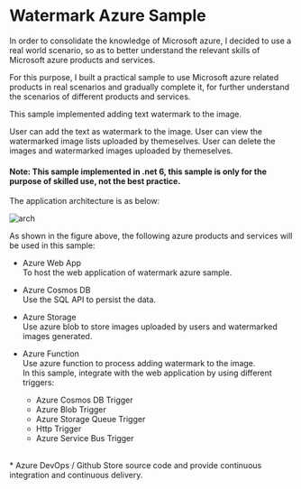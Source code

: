 # Watermark Azure Sample

In order to consolidate the knowledge of Microsoft azure, I decided to use a real world scenario, so as to better understand the relevant skills of Microsoft azure products and services.

For this purpose, I built a practical sample to use Microsoft azure related products in real scenarios and gradually complete it, for further understand the scenarios of different products and services.

This sample implemented adding text watermark to the image. 

User can add the text as watermark to the image.
User can view the watermarked image lists uploaded by themeselves.
User can delete the images and watermarked images uploaded by themeselves.

#### Note: This sample implemented in .net 6, this sample is only for the purpose of skilled use, not the best practice.

The application architecture is as below:

![arch](https://user-images.githubusercontent.com/17045801/184301691-7b179d03-9b4b-499b-8bb1-79891b59cde4.png)

As shown in the figure above, the following azure products and services will be used in this sample:

* Azure Web App  
To host the web application of watermark azure sample.

* Azure Cosmos DB  
Use the SQL API to persist the data.

* Azure Storage  
Use azure blob to store images uploaded by users and watermarked images generated.

* Azure Function  
Use azure function to process adding watermark to the image.  
In this sample, integrate with the web application by using different triggers:  
    * Azure Cosmos DB Trigger
    * Azure Blob Trigger
    * Azure Storage Queue Trigger
    * Http Trigger
    * Azure Service Bus Trigger  
<br />
* Azure DevOps / Github  
Store source code and provide continuous integration and continuous delivery.
